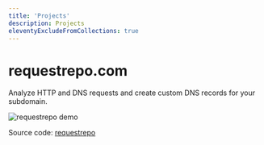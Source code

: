 ```yaml
---
title: 'Projects'
description: Projects
eleventyExcludeFromCollections: true
---
```


# requestrepo.com

Analyze HTTP and DNS requests and create custom DNS records for your subdomain.

![requestrepo demo](/assets/images/requestrepo.png)

Source code: [requestrepo](https://github.com/adrgs/requestrepo)